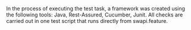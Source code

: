 In the process of executing the test task, a framework was created using the following tools: Java, Rest-Assured, Cucumber, Junit. All checks are carried out in one test script that runs directly from swapi.feature. 